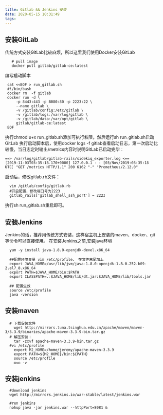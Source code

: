 ```yaml
---
title: Gitlab && Jenkins 安装
date: 2020-05-15 10:31:49
tags:
---
```

## 安装GitLab
传统方式安装GitLab比较麻烦，所以这里我们使用Docker安装GitLab
```shell script
   # pull image
   docker pull gitlab/gitlab-ce:latest
```
编写启动脚本
```shell script
 cat <<EOF > run_gitlab.sh
 #!/bin/bash
 docker rm  -f gitlab
 docker run -d \
     -p 8443:443 -p 8080:80 -p 2223:22 \
     --name gitlab \
     -v /gitlab/config:/etc/gitlab \
     -v /gitlab/logs:/var/log/gitlab \
     -v /gitlab/data:/var/opt/gitlab \
     gitlab/gitlab-ce:latest
 EOF
```
执行chmod u+x run_gitlab.sh添加可执行权限，然后运行sh run_gitlab.sh启动GitLab
执行启动脚本后，使用docker logs -f gitlab查看启动日志，第一次启动比较慢，当日志定时输出/metrics内容时说明GitLab已启动完毕：
```shell script
==> /var/log/gitlab/gitlab-rails/sidekiq_exporter.log <==
[2019-11-03T03:35:18.170+0000] 127.0.0.1 - - [03/Nov/2019:03:35:18 UTC] "GET /metrics HTTP/1.1" 200 6162 "-" "Prometheus/2.12.0"

```
启动后，修改gitlab.rb文件：
```shell script
  vim /gitlab/config/gitlab.rb
  #开启配置，修改端口号为2223
  gitlab_rails['gitlab_shell_ssh_port'] = 2223
```
执行sh run_gitlab.sh重启即可。

## 安装Jenkins
Jenkins的话，推荐用传统方式安装，这样宿主机上安装的maven、docker、git等命令可以直接使用。
在安装Jenkins之前,安装java环境
```shell script
  yum -y install java-1.8.0-openjdk-devel.x86_64
  
  ##配置环境变量 vim /etc/profile， 在文件末尾加上
  export JAVA_HOME=/usr/lib/jvm/java-1.8.0-openjdk-1.8.0.252.b09-2.el7_8.x86_64
  export PATH=$JAVA_HOME/bin:$PATH 
  export CLASSPATH=.:$JAVA_HOME/lib/dt.jar:$JAVA_HOME/lib/tools.jar

  ## 配置生效
  source /etc/profile
  java -version
```
## 安装maven 
```shell script
  # 下载安装文件
    wget http://mirrors.tuna.tsinghua.edu.cn/apache/maven/maven-3/3.3.9/binaries/apache-maven-3.3.9-bin.tar.gz
  # 解压安装：
    tar -zxvf apache-maven-3.3.9-bin.tar.gz
  #vi /etc/profile
    export M2_HOME=/home/jeremy/apache-maven-3.3.9 
    export PATH=${M2_HOME}/bin:${PATH} 
    source /etc/profile
    mvn -v
```
## 安装jenkins
```shell script
  #download jenkins
  wget http://mirrors.jenkins.io/war-stable/latest/jenkins.war

  #run jenkins
  nohup java -jar jenkins.war --httpPort=8081 &
```



